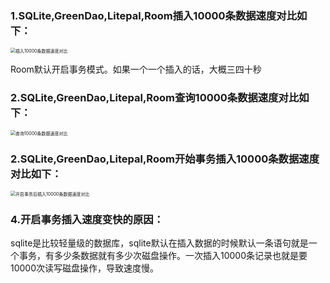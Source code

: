 ### 1.SQLite,GreenDao,Litepal,Room插入10000条数据速度对比如下：

<img src="/Users/leon/donghe/study/数据库测试/插入10000条数据速度对比.jpg" alt="插入10000条数据速度对比" style="zoom:50%;" />

Room默认开启事务模式。如果一个一个插入的话，大概三四十秒

### 2.SQLite,GreenDao,Litepal,Room查询10000条数据速度对比如下：

<img src="/Users/leon/donghe/study/数据库测试/查询10000条数据速度对比.jpg" alt="查询10000条数据速度对比" style="zoom:50%;" />

### 2.SQLite,GreenDao,Litepal,Room开始事务插入10000条数据速度对比如下：

<img src="/Users/leon/donghe/study/数据库测试/开启事务后插入10000条数据速度对比.jpg" alt="开启事务后插入10000条数据速度对比" style="zoom:50%;" />



### 4.开启事务插入速度变快的原因：

sqlite是比较轻量级的数据库，sqlite默认在插入数据的时候默认一条语句就是一个事务，有多少条数据就有多少次磁盘操作。一次插入10000条记录也就是要10000次读写磁盘操作，导致速度慢。



